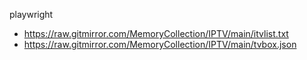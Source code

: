 playwright

- https://raw.gitmirror.com/MemoryCollection/IPTV/main/itvlist.txt
- https://raw.gitmirror.com/MemoryCollection/IPTV/main/tvbox.json




